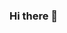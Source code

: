 ### Hi there 👋

<!--
**RaviTejaUOH/RaviTejaUOH** is a ✨ _special_ ✨ repository because its `README.md` (this file) appears on your GitHub profile.

Here are some ideas to get you started:

- 🔭 I’m currently working on Machine Learning projects
- 🌱 I’m currently learning Deep learning
- 👯 I’m looking to collaborate on Machine Learning projects
- 🤔 I’m looking for help with NLP problems
- 💬 Ask me about Probability, statistics, linear algebra, Machine learning.
- 📫 How to reach me: you can drop me a mail at addakularaviteja@gmail.com
- 😄 Pronouns: He/Him
-->
